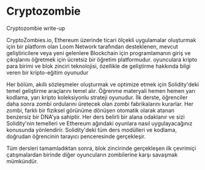 # Cryptozombie
Cryptozombie write-up

CryptoZombies.io, Ethereum üzerinde ticari ölçekli uygulamalar oluşturmak için bir platform olan Loom Network tarafından desteklenen, mevcut geliştiricilere veya yeni gelenlere Blockchain için programlamanın giriş ve çıkışlarını öğretmek için ücretsiz bir öğretim platformudur. oyunculara kripto para birimi ve blok zinciri teknolojisi, özellikle de geliştirme hakkında bilgi veren bir kripto-eğitim oyunudur

Her bölüm, akıllı sözleşmeler oluşturmak ve optimize etmek için Solidity'deki temel geliştirme araçlarını temel alır. Öğrenme materyali hemen hemen yarı kodlama, yarı kripto koleksiyonlu strateji oyunudur. İlk derste, öğrenciler daha sonra zombi ordularını üretecek olan zombi fabrikalarını kurarlar. Her zombi, farklı bir fiziksel görünüme dönüşen otomatik olarak atanan benzersiz bir DNA'ya sahiptir. Her ders belirli bir alana odaklanır ve sizi Solidity'nin temelleri ve Ethereum ağındaki oyunlara nasıl uygulayacağınız konusunda yönlendirir. Solidity'deki tüm ders modülleri ve kodlama, doğrudan öğrencinin tarayıcı penceresinde gerçekleşir. 

Tüm dersleri tamamladıktan sonra, blok zincirinde gerçekleşen ilk çevrimiçi çatışmalardan birinde diğer oyuncuların zombilerine karşı savaşmak mümkündür.

